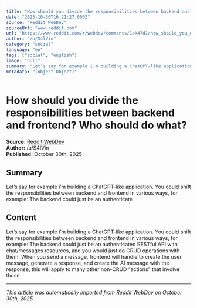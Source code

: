 ```yaml
---
title: "How should you divide the responsibilities between backend and frontend? Who should do what?"
date: "2025-10-30T16:21:27.000Z"
source: "Reddit WebDev"
sourceUrl: "www.reddit.com"
url: "https://www.reddit.com/r/webdev/comments/1ok47d1/how_should_you_divide_the_responsibilities/"
author: "/u/S4lVin"
category: "social"
language: "en"
tags: ["social", "english"]
image: "null"
summary: "Let’s say for example i’m building a ChatGPT-like application. You could shift the responsibilities between backend and frontend in various ways, for example: The backend could just be an authenticate"
metadata: "[object Object]"
---
```


# How should you divide the responsibilities between backend and frontend? Who should do what?

**Source:** [Reddit WebDev](https://www.reddit.com/r/webdev/comments/1ok47d1/how_should_you_divide_the_responsibilities/)  
**Author:** /u/S4lVin  
**Published:** October 30th, 2025  

## Summary

Let’s say for example i’m building a ChatGPT-like application. You could shift the responsibilities between backend and frontend in various ways, for example: The backend could just be an authenticate

## Content

Let’s say for example i’m building a ChatGPT-like application. You could shift the responsibilities between backend and frontend in various ways, for example: The backend could just be an authenticated RESTful API with chat/messages resources, and you would just do CRUD operations with them. When you send a message, frontend will handle to create the user message, generate a response, and create the AI message with the response, this will apply to many other non-CRUD “actions” that involve those

---

*This article was automatically imported from Reddit WebDev on October 30th, 2025.*
